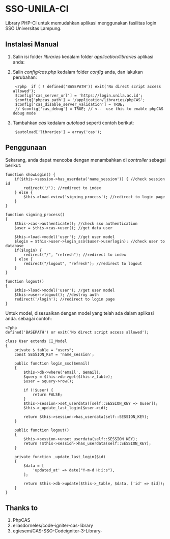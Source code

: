 # SSO-UNILA-CI

Library PHP-CI untuk memudahkan aplikasi menggunakan fasilitas login SSO Universitas Lampung.

## Instalasi Manual

1. Salin isi folder *libraries* kedalam folder *application/libraries* aplikasi anda:

2. Salin *config/cas.php* kedalam folder *config* anda, dan lakukan perubahan:

		<?php  if ( ! defined('BASEPATH')) exit('No direct script access allowed');
		$config['cas_server_url'] = 'https://login.unila.ac.id';
		$config['phpcas_path'] = '/application/libraries/phpCAS';
		$config['cas_disable_server_validation'] = TRUE;
		// $config['cas_debug'] = TRUE; // <--  use this to enable phpCAS debug mode

3. Tambahkan *cas* kedalam *autoload* seperti contoh berikut:

		$autoload['libraries'] = array('cas');

## Penggunaan
Sekarang, anda dapat mencoba dengan menambahkan di *controller* sebagai berikut:

	function showLogin() {
		if($this->session->has_userdata('name_session')) { //check session id
			redirect('/'); //redirect to index
		} else {
			$this->load->view('signing_process'); //redirect to login page
		}
	}

	function signing_process()
	{
		$this->cas->authenticate(); //check sso authentication
		$user = $this->cas->user(); //get data user

		$this->load->model('user'); //get user model
		$login = $this->user->login_sso($user->userlogin); //check user to database
		if($login) {
			redirect("/", "refresh"); //redirect to index
		} else {
			redirect("/logout", "refresh"); //redirect to logout
		}
	}

	function logout()
	{
		$this->load->model('user'); //get user model
		$this->user->logout(); //destroy auth
		redirect('/login'); //redirect to login page
	}

Untuk model, disesuaikan dengan model yang telah ada dalam aplikasi anda. sebagai contoh:

	<?php
	defined('BASEPATH') or exit('No direct script access allowed');

	class User extends CI_Model
	{
		private $_table = "users";
		const SESSION_KEY = 'name_session';

		public function login_sso($email)
		{
			$this->db->where('email', $email);
			$query = $this->db->get($this->_table);
			$user = $query->row();

			if (!$user) {
				return FALSE;
			}
			$this->session->set_userdata([self::SESSION_KEY => $user]);
			$this->_update_last_login($user->id);

			return $this->session->has_userdata(self::SESSION_KEY);
		}

		public function logout()
		{
			$this->session->unset_userdata(self::SESSION_KEY);
			return !$this->session->has_userdata(self::SESSION_KEY);
		}

		private function _update_last_login($id)
		{
			$data = [
				'updated_at' => date("Y-m-d H:i:s"),
			];

			return $this->db->update($this->_table, $data, ['id' => $id]);
		}
	}

## Thanks to

1. PhpCAS
2. eliasdorneles/code-igniter-cas-library
3. egiesem/CAS-SSO-Codeigniter-3-Library-